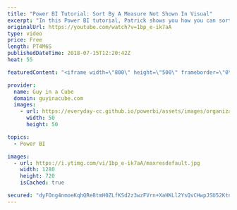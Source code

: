 ```yaml
---
title: "Power BI Tutorial: Sort By A Measure Not Shown In Visual"
excerpt: "In this Power BI tutorial, Patrick shows you how you can sort by a measure not show in a visual within Power BI Desktop. This was something we didn't even know about until recently and it a great little Power BI nugget. If you wanted to sort by something not shown in a visual, this video is for you!"
originalUrl: https://youtube.com/watch?v=1bp_e-ik7aA
type: video
price: Free
length: PT4M6S
publishedDateTime: 2018-07-15T12:20:42Z
heat: 55

featuredContent: "<iframe width=\"800\" height=\"500\" frameborder=\"0\" src=\"https://www.youtube.com/embed/1bp_e-ik7aA\" allow=\"accelerometer; autoplay; encrypted-media; gyroscope; picture-in-picture\" allowfullscreen></iframe>"

provider:
  name: Guy in a Cube
  domain: guyinacube.com
  images:
    - url: https://everyday-cc.github.io/powerbi/assets/images/organizations/guyinacube.com-50x50.jpg
      width: 50
      height: 50

topics:
  - Power BI

images:
  - url: https://i.ytimg.com/vi/1bp_e-ik7aA/maxresdefault.jpg
    width: 1280
    height: 720
    isCached: true

secured: "dyFOng4nmoeKqhQRe8tmH0ZLfKSd2z3wzFVrn+XaHKLl2YsQvCHwpJSU52KtnM6maHQ5go9fFT/wybeOB04xLgoQD6GMP82dzUGn5a5uQ91R8rFWpMqNKUMscPMCLwEf3Kr6YhVBTO/yzwTaVOTVoVRqJBt5oimzqPNLnMmLXRjkLhjbOal6gBzSTycyN4gQtdsLnXZyxdrkOtbUZ5f7c1x09Pw2dwjHHO3Fy2xG0A1/e7Cq8toDygOSrDdtxDDDlCIWuyhUIxwFch2lLARKcpmXOKKHk1qstvwe05KLjCv7fcgxvYnjeMT0H5ln/CdlEM9+iiowdcrLmhfAMCY3Vm5KE0/BxFo3XQ0kGuuEt9RQPF/FKFZRU4lhj5bq+VcYzBr1sUQPzonKn5sbLTOgQ9xszeTH6D+tR1ce1XgUwj0=;4g7f3x6khBhlEAYjsOhf3Q=="
---
```



